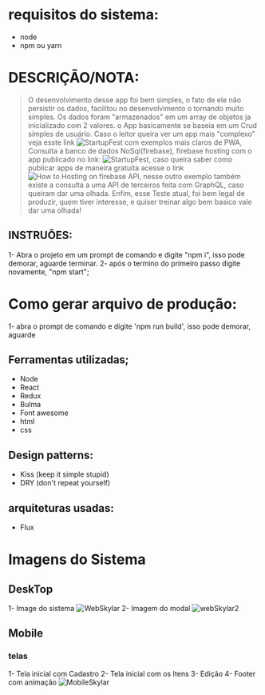 # requisitos do sistema:
- node
- npm ou yarn
    
# DESCRIÇÃO/NOTA:
> O desenvolvimento desse app foi bem simples, o fato de ele não persistir os dados, facilitou no desenvolvimento o tornando muito simples. Os dados foram "armazenados" em um array de objetos ja inicializado com 2 valores. o App basicamente se baseia em um Crud simples de usuário. Caso o leitor queira ver um app mais "complexo" veja esste link ![StartupFest](https://github.com/augusto44444/StartUpFest) com exemplos mais claros de PWA, Consulta a banco de dados NoSql(firebase), firebase hosting com o app publicado no link: ![StartupFest](https://startupfest.web.app), caso queira saber como publicar apps de maneira gratuita acesse o link ![How to Hosting on firebase API](https://firebase.google.com/docs/hosting/?hl=pt-br&gclid=CjwKCAjwvtX0BRAFEiwAGWJyZEFEH7zA56A_HZaptaOlvAs3JknqfCuDGI6ncD94WicJEiZDR4Df3BoCvjYQAvD_BwE),  nesse outro exemplo também existe a consulta a uma API de terceiros feita com GraphQL, caso queiram dar uma olhada. Enfim, esse Teste atual, foi bem legal de produzir, quem tiver interesse, e quiser treinar algo bem basico vale dar uma olhada!

## INSTRUÕES:

1- Abra o projeto em um prompt de comando e digite "npm i", isso pode demorar, aguarde terminar.
2- após o termino do primeiro passo digite novamente, "npm start";


# Como gerar arquivo de produção:
1- abra o prompt de comando e digite 'npm run build', isso pode demorar, aguarde

## Ferramentas utilizadas;
- Node
- React
- Redux
- Bulma
- Font awesome
- html
- css


## Design patterns:
- Kiss (keep it simple stupid)
- DRY  (don't repeat yourself)


## arquiteturas usadas:
- Flux


#  Imagens do Sistema
## DeskTop
1- Image do sistema
![WebSkylar](https://user-images.githubusercontent.com/51972795/79298823-a07f4900-7eb8-11ea-9872-185960893d3f.png)
2- Imagem do modal
![webSkylar2](https://user-images.githubusercontent.com/51972795/79298881-cc9aca00-7eb8-11ea-831f-7feccc668625.png)

## Mobile
### telas
1- Tela inicial com Cadastro
2- Tela inicial com os Itens
3- Edição
4- Footer com animação 
![MobileSkylar](https://user-images.githubusercontent.com/51972795/79298909-e63c1180-7eb8-11ea-90ee-b9e5d42a359c.png)
